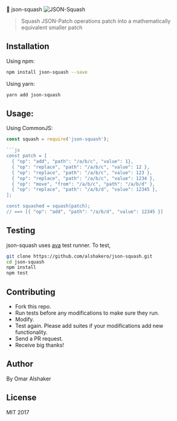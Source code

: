 🎃 json-squash
![JSON-Squash](https://cloud.githubusercontent.com/assets/17054134/26528243/59f566c6-43a7-11e7-860d-0c398c4474e1.png)

> Squash JSON-Patch operations patch into a mathematically equivalent smaller patch

## Installation

Using npm:
```sh
npm install json-squash --save
```

Using yarn:
```sh
yarn add json-squash
```


## Usage:
Using CommonJS:
```js
const squash = require('json-squash');

```js
const patch = [
  { "op": "add", "path": "/a/b/c", "value": 1},
  { "op": "replace", "path": "/a/b/c", "value": 12 },
  { "op": "replace", "path": "/a/b/c", "value": 123 },
  { "op": "replace", "path": "/a/b/c", "value": 1234 },
  { "op": "move", "from": "/a/b/c", "path": "/a/b/d" },
  { "op": "replace", "path": "/a/b/d", "value": 12345 },
];

const squashed = squash(patch);
// ==> [{ "op": "add", "path": "/a/b/d", "value": 12345 }]
```

## Testing

json-squash uses [ava](https://github.com/avajs/ava) test runner. To test,
```sh
git clone https://github.com/alshakero/json-squash.git
cd json-squash
npm install
npm test
```

## Contributing

- Fork this repo.
- Run tests before any modifications to make sure they run.
- Modify.
- Test again. Please add suites if your modifications add new functionality.
- Send a PR request.
- Receive big thanks!

## Author

By Omar Alshaker

## License
MIT 2017
